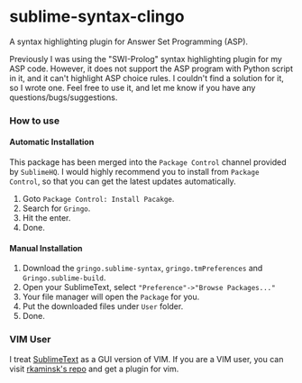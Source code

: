 # sublime-syntax-clingo
A syntax highlighting plugin for Answer Set Programming (ASP).

Previously I was using the "SWI-Prolog" syntax highlighting plugin for my ASP code. However, it does not support the ASP program with Python script in it, and it can't highlight ASP choice rules. I couldn't find a solution for it, so I wrote one. Feel free to use it, and let me know if you have any questions/bugs/suggestions.

### How to use
#### Automatic Installation
This package has been merged into the `Package Control` channel provided by `SublimeHQ`. I would highly recommend you to install from `Package Control`, so that you can get the latest updates automatically.

1. Goto `Package Control: Install Pacakge`.
2. Search for `Gringo`.
3. Hit the enter.
4. Done.


#### Manual Installation
1. Download the `gringo.sublime-syntax`, `gringo.tmPreferences` and `Gringo.sublime-build`.
2. Open your SublimeText, select `"Preference"->"Browse Packages..."`
3. Your file manager will open the `Package` for you.
4. Put the downloaded files under `User` folder.
5. Done.

### VIM User
I treat [SublimeText](http://www.sublimetext.com) as a GUI version of VIM. If you are a VIM user, you can visit [rkaminsk's repo](https://github.com/rkaminsk/vim-syntax-clingo) and get a plugin for vim.